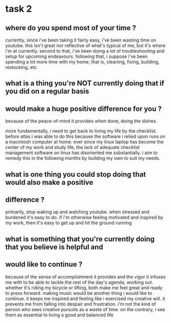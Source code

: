 # task 2

## where do you spend most of your time ?

currently, since i've been taking it fairly easy, i've been wasting time on
youtube. this isn't great nor reflective of what's typical of me, but it's where
i'm at currently. second to that, i've been doing a lot of troubleshooting and
setup for upcoming endeavours. following that, i suppose i've been spending a
lot more time with my home; that is, cleaning, fixing, building, restocking,
etc.

## what is a thing you're NOT currently doing that if you did on a regular basis
## would make a huge positive difference for you ?

because of the peace-of-mind it provides when done, doing the dishes.

more fundamentally, i need to get back to living my life by the checklist.
before atlas i was able to do this because the software i relied upon runs on a
macintosh computer at home. ever since my linux laptop has become the center of
my work and study life, the lack of adequate checklist management software on
linux has disoriented me substantially. i aim to remedy this in the following
months by building my own to suit my needs.

## what is one thing you could stop doing that would also make a positive
## difference ?

primarily, stop waking up and watching youtube. when stressed and burdened it's
easy to do. if i'm otherwise feeling motivated and inspired by my work, then
it's easy to get up and hit the ground running

## what is something that you're currently doing that you believe is helpful and
## would like to continue ?

because of the sense of accomplishment it provides and the vigor it infuses me
with to be able to tackle the rest of the day's agenda, working out. whether
it's riding my bicycle or lifting, both make me feel great and ready to press
forward. making music would be another thing i would like to continue. it keeps
me inspired and feeling like i exercised my creative will. it prevents me from
falling into despair and frustration. i'm not the kind of person who sees
creative pursuits as a waste of time. on the contrary, i see them as essential
to living a good and balanced life
